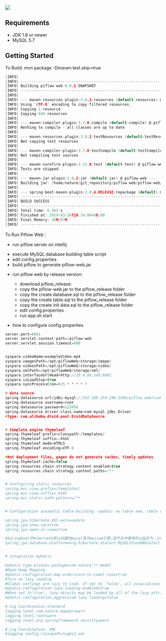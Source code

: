 ![](https://github.com/cas-bigdatalab/piflow/blob/master/doc/piflow-logo2.png) 
## Requirements
* JDK 1.8 or newer
* MySQL 5.7
## Getting Started
To Build: mvn package -Dmaven.test.skip=true
```c
[INFO] 
[INFO] ------------------------------------------------------------------------
[INFO] Building piflow-web 0.0.1-SNAPSHOT
[INFO] ------------------------------------------------------------------------
[INFO] 
[INFO] --- maven-resources-plugin:3.0.2:resources (default-resources) @ piflow-web ---
[INFO] Using 'UTF-8' encoding to copy filtered resources.
[INFO] Copying 1 resource
[INFO] Copying 690 resources
[INFO] 
[INFO] --- maven-compiler-plugin:3.7.0:compile (default-compile) @ piflow-web ---
[INFO] Nothing to compile - all classes are up to date
[INFO] 
[INFO] --- maven-resources-plugin:3.0.2:testResources (default-testResources) @ piflow-web ---
[INFO] Not copying test resources
[INFO] 
[INFO] --- maven-compiler-plugin:3.7.0:testCompile (default-testCompile) @ piflow-web ---
[INFO] Not compiling test sources
[INFO] 
[INFO] --- maven-surefire-plugin:2.21.0:test (default-test) @ piflow-web ---
[INFO] Tests are skipped.
[INFO] 
[INFO] --- maven-jar-plugin:3.0.2:jar (default-jar) @ piflow-web ---
[INFO] Building jar: /home/nature/git_repository/piflow-web/piflow-web/target/piflow-web.jar
[INFO] 
[INFO] --- spring-boot-maven-plugin:2.0.4.RELEASE:repackage (default) @ piflow-web ---
[INFO] ------------------------------------------------------------------------
[INFO] BUILD SUCCESS
[INFO] ------------------------------------------------------------------------
[INFO] Total time: 6.363 s
[INFO] Finished at: 2019-03-26T10:34:00+08:00
[INFO] Final Memory: 26M/97M
[INFO] ------------------------------------------------------------------------
```
To Run Piflow Web：

- run piflow server on intellij:

+ execute MySQL database building table script
+ edit config.properties
+ build piflow to generate piflow-web.jar

- run piflow web by release version:

  - download piflow_release: 
  - copy the piflow-web.jar to the piflow_release folder
  - copy the create database.sql to the piflow_release folder
  - copy the create table.sql to the piflow_release folder
  - copy the create init data.sql to the piflow_release folder
  - edit config.properties
  - run app.sh start
- how to configure config.properties
```c
server.port=6001
server.servlet.context-path=/piflow-web
server.servlet.session.timeout=600


syspara.videoName=exampleVideo.mp4
syspara.imagesPath=/opt/piflowWeb/storage/image/
syspara.videosPath=/opt/piflowWeb/storage/video/
syspara.xmlPath=/opt/piflowWeb/storage/xml/
syspara.interfaceUrlHead=http://10.0.88.109:8002
syspara.isLoadStop=true
syspara.syncProcessCron=0/5 * * * * ?

# data source
spring.datasource.url=jdbc:mysql://192.168.254.196:3306/piflow_web?useUnicode=true&characterEncoding=UTF-8&useSSL=false&allowMultiQueries=true&autoReconnect=true&failOverReadOnly=false
spring.datasource.username=root
spring.datasource.password=123456
spring.datasource.driver-class-name=com.mysql.jdbc.Driver
#type: com.alibaba.druid.pool.DruidDataSource


# template engine thymeleaf
spring.thymeleaf.prefix=classpath:/templates/
spring.thymeleaf.suffix=.html
spring.thymeleaf.mode=HTML5
spring.thymeleaf.encoding=UTF-8

#Hot deployment files, pages do not generate caches, timely updates
spring.thymeleaf.cache=false
spring.resources.chain.strategy.content.enabled=true
spring.resources.chain.strategy.content.paths=/**


# Configuring static resources
spring.mvc.view.prefix=/templates/
spring.mvc.view.suffix=.html
spring.mvc.static-path-pattern=/**


# Configuration automatic table building: updata: no table new, table update operation, console display table building statement

spring.jpa.hibernate.ddl-auto=update
spring.jpa.show-sql=true
spring.jpa.open-in-view=true

#Springboot中Hibernate默认创建的mysql表为myisam引擎,因不支持事物所以指定为：innodb
spring.jpa.database-platform=org.hibernate.dialect.MySQL5InnoDBDialect


# integration mybatis

mybatis.type-aliases-package=com.nature.**.model
#Open Hump Mapping
mybatis.configuration.map-underscore-to-camel-case=true
#Turn on lazy loading
#Global settings are lazy to load. If set to `false', all associations are initially loaded.
mybatis.configuration.lazy-loading-enabled=true
#When set to'true', lazy objects may be loaded by all of the lazy attributes. Otherwise, each attribute is loaded on demand.
mybatis.configuration.aggressive-lazy-loading=false

# Log Coordination Standard
logging.level.com.nature.mapper=warn
logging.level.root=warn
logging.level.org.springframework.security=warn

# Log Coordination. XML
#logging.config.classpath=log4j2.xml
```




